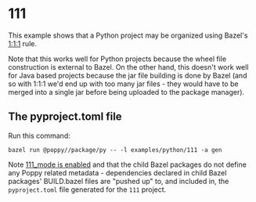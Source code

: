 # 111

This example shows that a Python project may be organized using Bazel's [1:1:1](https://bazel.build/basics/dependencies#using_fine-grained_modules_and_the_111_rule) rule.

Note that this works well for Python projects because the wheel file construction is external to Bazel. On the other hand, this doesn't work well for Java based projects because the jar file building is done by Bazel (and so with 1:1:1 we'd end up with too many jar files - they would have to be merged into a single jar before being uploaded to the package manager).


## The pyproject.toml file

Run this command:

```
bazel run @poppy//package/py -- -l examples/python/111 -a gen
```

Note [111_mode is enabled](md/pyproject.in) and that the child Bazel packages do not define any Poppy related metadata - dependencies declared in child Bazel packages' BUILD.bazel files are "pushed up" to, and included in, the `pyproject.toml` file generated for the `111` project.
